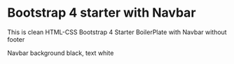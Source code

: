 # Bootstrap 4 starter with Navbar
This is clean HTML-CSS Bootstrap 4 Starter BoilerPlate with Navbar without footer

Navbar background black, text white
